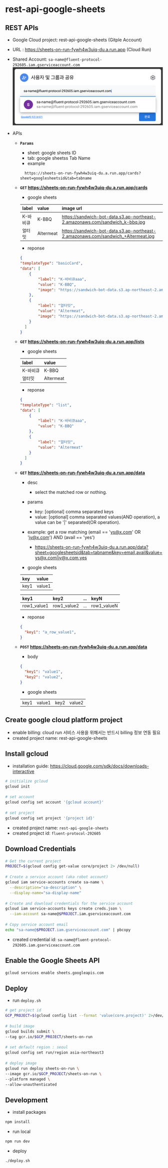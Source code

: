# rest-api-google-sheets

## REST APIs
- Google Cloud project: rest-api-google-sheets (Gitple Account)
- URL : https://sheets-on-run-fywh4w3uiq-du.a.run.app (Cloud Run)
- Shared Account: `sa-name@fluent-protocol-292605.iam.gserviceaccount.com`
  <img src="./docs/images/share-google-sheets.png">
- APIs

  * **`Params`**
    - sheet: google sheets ID
    - tab: google sheetss Tab Name
    - example
    ```
      https://sheets-on-run-fywh4w3uiq-du.a.run.app/cards?sheet=googlesheetsid&tab=tabname
    ```

  * **`GET` https://sheets-on-run-fywh4w3uiq-du.a.run.app/cards**
  
    - google sheets

    | label | value | image url |
    |---|:---|:---|
    | K-바비큐 | K-BBQ | https://sandwich-bot-data.s3.ap-northeast-2.amazonaws.com/sandwich_k-bbq.jpg |
    | 얼터밋 | Altermeat | https://sandwich-bot-data.s3.ap-northeast-2.amazonaws.com/sandwich_+Altermeat.jpg |

    - reponse
    ```json
    {
    "templateType": "basicCard",
    "data": [
        {
            "label": "K-바비큐aaa",
            "value": "K-BBQ",
            "image": "https://sandwich-bot-data.s3.ap-northeast-2.amazonaws.com/sandwich_k-bbq.jpg"
        },
        {
            "label": "얼터밋",
            "value": "Altermeat",
            "image": "https://sandwich-bot-data.s3.ap-northeast-2.amazonaws.com/sandwich_+Altermeat.jpg"
        }
      ]
    }
    ```

  * **`GET` https://sheets-on-run-fywh4w3uiq-du.a.run.app/lists**

    - google sheets

    | label | value |
    |---|:---|
    | K-바비큐 | K-BBQ |
    | 얼터밋 | Altermeat |

    - reponse
    ```json
    {
    "templateType": "list",
    "data": [
        {
            "label": "K-바비큐aaa",
            "value": "K-BBQ"
        },
        {
            "label": "얼터밋",
            "value": "Altermeat"
        }
      ]
    }
    ```

  * **`GET` https://sheets-on-run-fywh4w3uiq-du.a.run.app/data**
    - desc
       - select the matched row or nothing.
    - params
       - key: [optional] comma separated keys
       - value: [optional] comma separated values(AND operation), a value can be '|' separated(OR operation).

    - example: get a row matching (email == 'ys@x.com' OR 'jy@x.com') AND (avail == 'yes')
       - https://sheets-on-run-fywh4w3uiq-du.a.run.app/data?sheet=googlesheetsid&tab=tabname&key=email,avail&value=ys@x.com|jy@x.com,yes

    - google sheets

    | key | value |
    |---|:---|
    | key1 | value1 |

    | key1 | key2 | ... | keyN |
    |---|:---|:---|:---|
    | row1_value1 | row1_value2 | ... | row1_valueN |

    - reponse
    ```json
    {
      "key1": "a_row_value1",
    }
    ``` 

  * **`POST` https://sheets-on-run-fywh4w3uiq-du.a.run.app/data**

    - body
    ```json
    {
      "key1": "value1",
      "key2": "value2",
    }
    ``` 

    - google sheets

    | | | | |
    |---|:---|:---|:---|
    | key1 | value1 | key2 | value2 |
    

## Create google cloud platform project
- enable billing: cloud run 서비스 사용을 위해서는 반드시 billing 정보 연동 필요
- created project name: rest-api-google-sheets 

## Install gcloud
- installation guide: https://cloud.google.com/sdk/docs/downloads-interactive
```bash
# initialize gcloud
gcloud init 

# set account
gcloud config set account '{gcloud account}'

# set project
gcloud config set project '{project id}'
```

- created project name: `rest-api-google-sheets`
- created project id: `fluent-protocol-292605`

## Download Credentials
```bash
# Get the current project
PROJECT=$(gcloud config get-value core/project 2> /dev/null)

# Create a service account (aka robot account)
gcloud iam service-accounts create sa-name \
  --description="sa-description" \
  --display-name="sa-display-name"

# Create and download credentials for the service account
gcloud iam service-accounts keys create creds.json \
  --iam-account sa-name@$PROJECT.iam.gserviceaccount.com

# Copy service account email
echo "sa-name@$PROJECT.iam.gserviceaccount.com" | pbcopy
```

- created credential id: `sa-name@fluent-protocol-292605.iam.gserviceaccount.com`

## Enable the Google Sheets API
```bash
gcloud services enable sheets.googleapis.com
```

## Deploy
- run `deploy.sh`
```bash
# get project id
GCP_PROJECT=$(gcloud config list --format 'value(core.project)' 2>/dev/null)

# build image
gcloud builds submit \
--tag gcr.io/$GCP_PROJECT/sheets-on-run

# set default region : seoul
gcloud config set run/region asia-northeast3

# deploy image
gcloud run deploy sheets-on-run \
--image gcr.io/$GCP_PROJECT/sheets-on-run \
--platform managed \
--allow-unauthenticated
```

## Development
- install packages
```bash
npm install
```
- run local
```bash
npm run dev
```
- deploy
```bash
./deploy.sh
```


